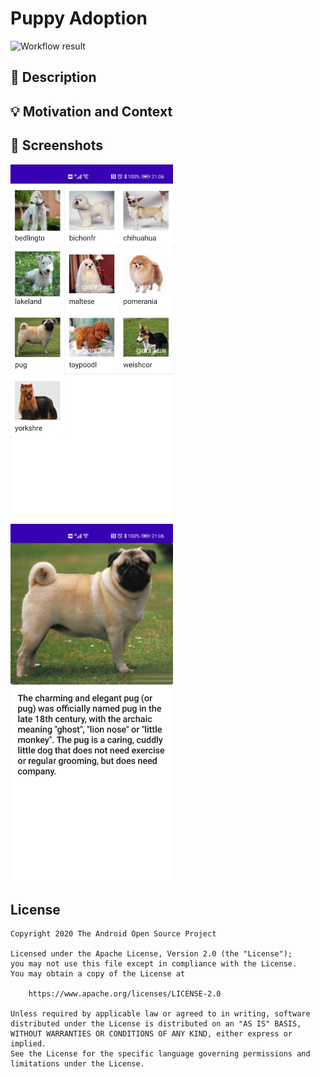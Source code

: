 # Puppy Adoption

<!--- Replace <OWNER> with your Github Username and <REPOSITORY> with the name of your repository. -->
<!--- You can find both of these in the url bar when you open your repository in github. -->
![Workflow result](https://github.com/ZanderZhan/puppyAdoption/workflows/Check/badge.svg)


## :scroll: Description
<!--- Describe your app in one or two sentences -->


## :bulb: Motivation and Context
<!--- Optionally point readers to interesting parts of your submission. -->
<!--- What are you especially proud of? -->


## :camera_flash: Screenshots
<!-- You can add more screenshots here if you like -->
<img src="/results/screenshot_1.png" width="260">&emsp;<img src="/results/screenshot_2.png" width="260">

## License
```
Copyright 2020 The Android Open Source Project

Licensed under the Apache License, Version 2.0 (the "License");
you may not use this file except in compliance with the License.
You may obtain a copy of the License at

    https://www.apache.org/licenses/LICENSE-2.0

Unless required by applicable law or agreed to in writing, software
distributed under the License is distributed on an "AS IS" BASIS,
WITHOUT WARRANTIES OR CONDITIONS OF ANY KIND, either express or implied.
See the License for the specific language governing permissions and
limitations under the License.
```
